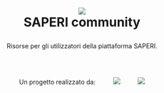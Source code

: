 <h1>
<p align="center">
  <img src="https://github.com/user-attachments/assets/dd116177-6320-43c3-843c-1b3be930fde0">
  <br>SAPERI community
</h1>
  <p align="center">
    Risorse per gli utilizzatori della piattaforma SAPERI.
    <br />
    <strong></strong>
  </p>
</p>
<br>
<br>
<p align="center">
  Un progetto realizzato da:
    &nbsp;&nbsp;&nbsp;&nbsp;&nbsp;&nbsp;&nbsp;&nbsp;
  <img src="https://github.com/user-attachments/assets/13654463-d698-417e-8d60-34c9ea91b8d0">
  &nbsp;&nbsp;&nbsp;&nbsp;&nbsp;&nbsp;&nbsp;&nbsp;
  <img src="https://github.com/user-attachments/assets/700ee4ee-7727-4ce1-840d-31b940f13f78">
</p>
